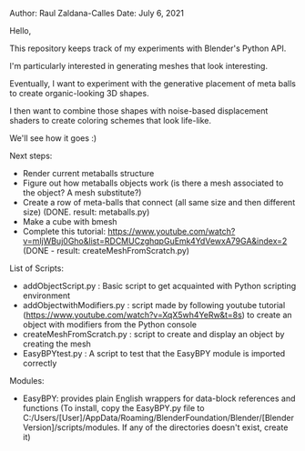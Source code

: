 Author: Raul Zaldana-Calles
Date: July 6, 2021

Hello,

This repository keeps track of my experiments with Blender's Python API.

I'm particularly interested in generating meshes that look interesting.

Eventually, I want to experiment with the generative placement of meta balls to create organic-looking 3D shapes.

I then want to combine those shapes with noise-based displacement shaders to create coloring schemes that look life-like.

We'll see how it goes :)

Next steps:
- Render current metaballs structure
- Figure out how metaballs objects work (is there a mesh associated to the object? A mesh substitute?)
- Create a row of meta-balls that connect (all same size and then different size) (DONE. result: metaballs.py)
- Make a cube with bmesh
- Complete this tutorial: https://www.youtube.com/watch?v=mljWBuj0Gho&list=RDCMUCzghqpGuEmk4YdVewxA79GA&index=2 (DONE - result: createMeshFromScratch.py)


List of Scripts:

- addObjectScript.py : 
    Basic script to get acquainted with Python scripting environment
- addObjectwithModifiers.py : 
    script made by following youtube tutorial (https://www.youtube.com/watch?v=XqX5wh4YeRw&t=8s) to create an object with modifiers from the Python console
- createMeshFromScratch.py :
	script to create and display an object by creating the mesh
- EasyBPYtest.py : 
	A script to test that the EasyBPY module is imported correctly

Modules:
- EasyBPY: provides plain English wrappers for data-block references and functions (To install, copy the EasyBPY.py file to C:/Users/[User]/AppData/Roaming/BlenderFoundation/Blender/[Blender Version]/scripts/modules. If any of the directories doesn't exist, create it)


